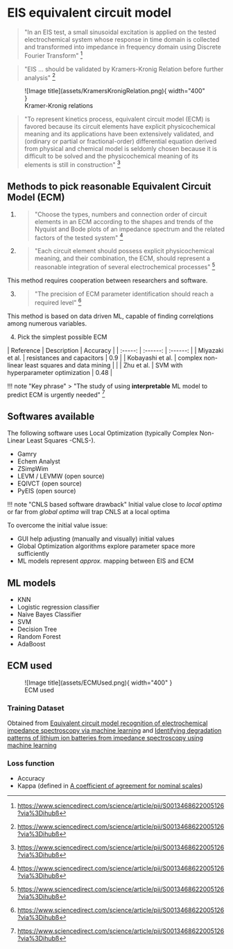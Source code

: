 # EIS equivalent circuit model

 > "In an EIS test, a small sinusoidal excitation is applied on the tested electrochemical system whose response in time domain is collected and transformed into impedance in frequency domain using Discrete Fourier Transform" [^1]

 > "EIS ... should be validated by Kramers-Kronig Relation before further analysis" [^1]

<figure markdown="span">
  ![Image title](assets/KramersKronigRelation.png){ width="400" }
  <figcaption>Kramer-Kronig relations</figcaption>
</figure>

 > "To represent kinetics process, equivalent circuit model (ECM)
 is favored because its circuit elements have explicit physicochemical
 meaning and its applications have been extensively validated, and (ordinary
 or partial or fractional-order) differential equation derived from
 physical and chemical model is seldomly chosen because it is difficult to
 be solved and the physicochemical meaning of its elements is still in
 construction" [^1]

## Methods to pick reasonable Equivalent Circuit Model (ECM)

1. > "Choose the types, numbers and connection order of circuit elements in an ECM
 according to the shapes and trends of the Nyquist and Bode plots of an
 impedance spectrum and the related factors of the tested system" [^1]

2. > "Each circuit element should possess explicit physicochemical meaning, and their combination,
  the ECM, should represent a reasonable integration of several
  electrochemical processes" [^1]

This method requires cooperation between researchers and software.

3. > "The precision of ECM parameter identification should reach a required level" [^1]

This method is based on data driven ML, capable of finding correlqtions among numerous variables.

4. Pick the simplest possible ECM


<div class="center-table" markdown>
| Reference   | Description  |  Accuracy   |
| :-----: | :------: | :------: |
| Miyazaki et al. | resistances and capacitors  |  0.9 | 
| Kobayashi et al. |  complex non-linear least squares and data mining |  |
| Zhu et al. | SVM with hyperparameter optimization  | 0.48  | 
</div>

!!! note "Key phrase"
    > "The study of using **interpretable** ML model to predict ECM is urgently
     needed" [^1]

## Softwares available

The following software uses Local Optimization (typically Complex Non-Linear Least Squares -CNLS-).

- Gamry
- Echem Analyst
- ZSimpWim
- LEVM / LEVMW (open source)
- EQIVCT (open source)
- PyEIS (open source)

!!! note "CNLS based software drawback"
    Initial value close to *local optima* or far from *global optima* will trap CNLS at a local optima

To overcome the initial value issue:

- GUI help adjusting (manually and visually) initial values
- Global Optimization algorithms explore parameter space more sufficiently
- ML models represent *approx.* mapping between EIS and ECM

## ML models

- KNN
- Logistic regression classifier
- Naive Bayes Classifier
- SVM
- Decision Tree
- Random Forest
- AdaBoost

## ECM used
<figure markdown="span">
  ![Image title](assets/ECMUsed.png){ width="400" }
  <figcaption>ECM used</figcaption>
</figure>

### Training Dataset

Obtained from [Equivalent circuit model recognition of electrochemical impedance spectroscopy via machine learning](https://github.com/Shan-Zhu/ML-EIS/blob/master/EIS-Data-Raw.csv) and [Identifying degradation patterns of lithium ion batteries from impedance spectroscopy using machine learning]()


[^1]: https://www.sciencedirect.com/science/article/pii/S0013468622005126?via%3Dihubß

### Loss function 

- Accuracy
- Kappa  (defined in [A coefficient of agreement for nominal scales](https://journals.sagepub.com/doi/10.1177/001316446002000104))